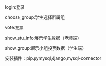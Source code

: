 login:登录

choose_group:学生选择所属组

vote:投票

show_stu_info:展示学生数据（老师端）

show_group:展示小组投票数据（学生端）

安装插件：pip.pymysql,django,mysql-connector


